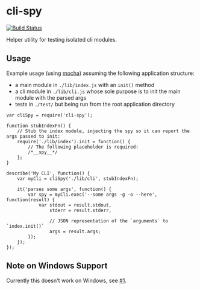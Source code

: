 cli-spy
=======

[![Build Status](https://travis-ci.org/unkillbob/cli-spy.png?branch=master)](https://travis-ci.org/unkillbob/cli-spy)

Helper utility for testing isolated cli modules.

Usage
-----

Example usage (using [mocha](http://visionmedia.github.io/mocha/)) assuming the following application structure:

- a main module in `./lib/index.js` with an `init()` method
- a cli module in `./lib/cli.js` whose sole purpose is to init the main module with the parsed args
- tests in `./test/` but being run from the root application directory

```
var cliSpy = require('cli-spy');

function stubIndexFn() {
    // Stub the index module, injecting the spy so it can report the args passed to init:
    require('./lib/index').init = function() {
        // The following placeholder is required:
        /*__spy__*/
    };
}

describe('My CLI', function() {
    var myCli = cliSpy('./lib/cli', stubIndexFn);
    
    it('parses some args', function() {
        var spy = myCli.exec('--some args -g -o --here', function(result) {
            var stdout = result.stdout,
                stderr = result.stderr,
                
                // JSON representation of the `arguments` to `index.init()`
                args = result.args;
        });
    });
});
```

Note on Windows Support
-----------------------

Currently this doesn't work on Windows, see [#1](https://github.com/unkillbob/cli-spy/issues/1).

